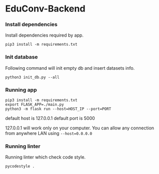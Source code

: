 # EduConv-Backend

### Install dependencies

Install dependencies required by app.

```
pip3 install -m requirements.txt
```

### Init database
Following command will init empty db and insert datasets info.

```
python3 init_db.py --all
```

### Running app

```  
pip3 install -m requirements.txt
export FLASK_APP=./main.py
python3 -m flask run --host=HOST_IP --port=PORT
```


default host is 127.0.0.1
default port is 5000

127.0.0.1 will work only on your computer. You can allow any connection from anywhere LAN using `--host=0.0.0.0`

### Running linter
Running linter which check code style.

```
pycodestyle .
```